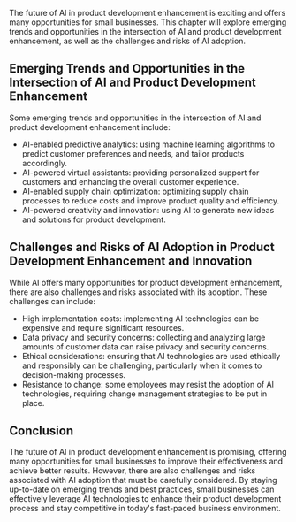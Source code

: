 

The future of AI in product development enhancement is exciting and offers many opportunities for small businesses. This chapter will explore emerging trends and opportunities in the intersection of AI and product development enhancement, as well as the challenges and risks of AI adoption.

Emerging Trends and Opportunities in the Intersection of AI and Product Development Enhancement
-----------------------------------------------------------------------------------------------

Some emerging trends and opportunities in the intersection of AI and product development enhancement include:

* AI-enabled predictive analytics: using machine learning algorithms to predict customer preferences and needs, and tailor products accordingly.
* AI-powered virtual assistants: providing personalized support for customers and enhancing the overall customer experience.
* AI-enabled supply chain optimization: optimizing supply chain processes to reduce costs and improve product quality and efficiency.
* AI-powered creativity and innovation: using AI to generate new ideas and solutions for product development.

Challenges and Risks of AI Adoption in Product Development Enhancement and Innovation
-------------------------------------------------------------------------------------

While AI offers many opportunities for product development enhancement, there are also challenges and risks associated with its adoption. These challenges can include:

* High implementation costs: implementing AI technologies can be expensive and require significant resources.
* Data privacy and security concerns: collecting and analyzing large amounts of customer data can raise privacy and security concerns.
* Ethical considerations: ensuring that AI technologies are used ethically and responsibly can be challenging, particularly when it comes to decision-making processes.
* Resistance to change: some employees may resist the adoption of AI technologies, requiring change management strategies to be put in place.

Conclusion
----------

The future of AI in product development enhancement is promising, offering many opportunities for small businesses to improve their effectiveness and achieve better results. However, there are also challenges and risks associated with AI adoption that must be carefully considered. By staying up-to-date on emerging trends and best practices, small businesses can effectively leverage AI technologies to enhance their product development process and stay competitive in today's fast-paced business environment.
